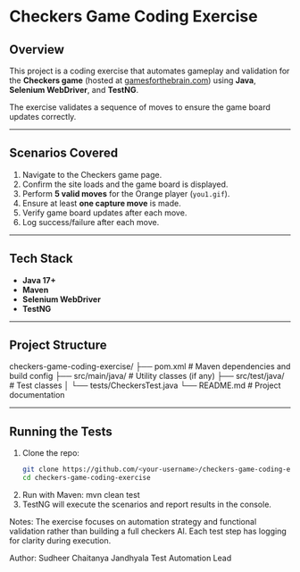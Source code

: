 # Checkers Game Coding Exercise

## Overview
This project is a coding exercise that automates gameplay and validation for the **Checkers game** (hosted at [gamesforthebrain.com](https://www.gamesforthebrain.com/game/checkers/)) using **Java**, **Selenium WebDriver**, and **TestNG**.

The exercise validates a sequence of moves to ensure the game board updates correctly.

---

## Scenarios Covered
1. Navigate to the Checkers game page.  
2. Confirm the site loads and the game board is displayed.  
3. Perform **5 valid moves** for the Orange player (`you1.gif`).  
4. Ensure at least **one capture move** is made.  
5. Verify game board updates after each move.  
6. Log success/failure after each move.  

---

## Tech Stack
- **Java 17+**
- **Maven**
- **Selenium WebDriver**
- **TestNG**

---

## Project Structure
checkers-game-coding-exercise/
├── pom.xml # Maven dependencies and build config
├── src/main/java/ # Utility classes (if any)
├── src/test/java/ # Test classes
│ └── tests/CheckersTest.java
└── README.md # Project documentation

---

## Running the Tests
1. Clone the repo:
   ```bash
   git clone https://github.com/<your-username>/checkers-game-coding-exercise.git
   cd checkers-game-coding-exercise
2. Run with Maven: 
   mvn clean test
3. TestNG will execute the scenarios and report results in the console.

Notes:
The exercise focuses on automation strategy and functional validation rather than building a full checkers AI.
Each test step has logging for clarity during execution.

Author:
Sudheer Chaitanya Jandhyala
Test Automation Lead

